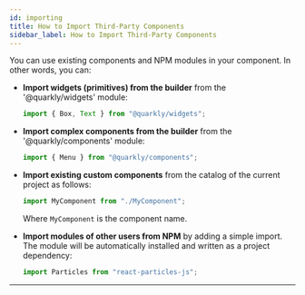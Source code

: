 ```yaml
---
id: importing
title: How to Import Third-Party Components
sidebar_label: How to Import Third-Party Components
---
```


You can use existing components and NPM modules in your component. In other words, you can:

- **Import widgets (primitives) from the builder** from the '@quarkly/widgets' module:

  ```js
  import { Box, Text } from "@quarkly/widgets";
  ```

- **Import complex components from the builder** from the '@quarkly/components' module:

  ```js
  import { Menu } from "@quarkly/components";
  ```

- **Import existing custom components** from the catalog of the current project as follows:

  ```js
  import MyComponent from "./MyComponent";
  ```

  Where `MyComponent` is the component name.

- **Import modules of other users from NPM** by adding a simple import. The module will be automatically installed and written as a project dependency:
  ```js
  import Particles from "react-particles-js";
  ```

---
